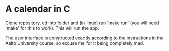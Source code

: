 # A calendar in C

Clone repository, cd into folder and (in linux) run 'make run' (you will need 'make' for this to work). This will run the app.    
  
The user interface is constructed exactly according to the instructions in the Aalto University course, so excuse me for it being completely mad.
